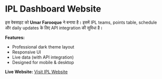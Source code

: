 # IPL Dashboard Website

इस वेबसाइट को **Umar Farooque** ने बनाया है। इसमें IPL teams, points table, schedule और daily updates के लिए API integration की सुविधा है।

**Features:**
- Professional dark theme layout
- Responsive UI
- Live data (with API integration)
- Designed for mobile & desktop

**Live Website:** [Visit IPL Website](https://umarfarooque.github.io/ipl-website/)
